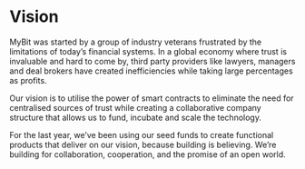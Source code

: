 # Vision

  
MyBit was started by a group of industry veterans frustrated by the limitations of today’s financial systems. In a global economy where trust is invaluable and hard to come by, third party providers like lawyers, managers and deal brokers have created inefficiencies while taking large percentages as profits.  
  
Our vision is to utilise the power of smart contracts to eliminate the need for centralised sources of trust while creating a collaborative company structure that allows us to fund, incubate and scale the technology.    
  

For the last year, we’ve been using our seed funds to create functional products that deliver on our vision, because building is believing. We’re building for collaboration, cooperation, and the promise of an open world.  


